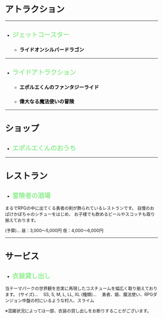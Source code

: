 # アトラクション
****************
* ## <span style="color:Lightgreen;">ジェットコースター</span>
    * ### <span style="color:black;">ライドオンシルバードラゴン</span>
****************   
* ## <span style="color:Lightgreen;">ライドアトラクション</span>
    * ### <span style="color:black;">エポルエくんのファンタジーライド</span>
        
    * ### <span style="color:black;">偉大なる魔法使いの冒険</span>

****************
# ショップ
* ## <span style="color:Lightgreen;">エポルエくんのおうち</span>
****************
# レストラン
* ## <span style="color:Lightgreen;">冒険者の酒場</span>
まるでRPGの中に出てくる勇者の剣が飾られているレストランです。
自慢のおばけかぼちゃのシチューをはじめ、
お子様でも飲めるビールやスコッチも取り揃えております。

(予算)…
昼：3,000〜5,000円
夜：4,000〜6,000円

****************
# サービス
* ## <span style="color:Lightgreen;">衣装貸し出し</span>
当テーマパークの世界観を忠実に再現したコスチュームを幅広く取り揃えております。
(サイズ)…
　SS, S, M, L, LL, XL
(種類)…
　勇者、姫、魔法使い、RPGダンジョン中盤の村にいるような村人、スライム

※混雑状況によっては一部、衣装の貸し出しをお断りすることがございます。
